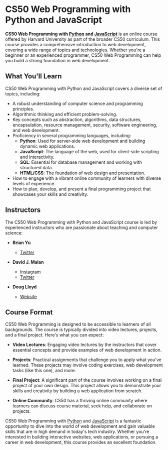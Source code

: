 # CS50 Web Programming with Python and JavaScript

**CS50 Web Programming with [Python](/wiki/Python) and [JavaScript](/wiki/Javascript)** is an online course offered by Harvard University as part of the broader CS50 curriculum. This course provides a comprehensive introduction to web development, covering a wide range of topics and technologies. Whether you're a beginner or an experienced programmer, CS50 Web Programming can help you build a strong foundation in web development.

## What You'll Learn

CS50 Web Programming with Python and JavaScript covers a diverse set of topics, including:

- A robust understanding of computer science and programming principles.
- Algorithmic thinking and efficient problem-solving.
- Key concepts such as abstraction, algorithms, data structures, encapsulation, resource management, security, software engineering, and web development.
- Proficiency in several programming languages, including:
  - **Python**: Used for server-side web development and building dynamic web applications.
  - **JavaScript**: The language of the web, used for client-side scripting and interactivity.
  - **SQL**: Essential for database management and working with structured data.
  - **HTML/CSS**: The foundation of web design and presentation.
- How to engage with a vibrant online community of learners with diverse levels of experience.
- How to plan, develop, and present a final programming project that showcases your skills and creativity.

## Instructors

The CS50 Web Programming with Python and JavaScript course is led by experienced instructors who are passionate about teaching and computer science:

- **Brian Yu**
   - [Twitter](https://twitter.com/brianyu28)

- **David J. Malan**
   - [Instagram](https://www.instagram.com/davidjmalan/)
   - [Twitter](https://twitter.com/davidjmalan)

- **Doug Lloyd**
  - [Website](https://douglloyd.com/)

## Course Format

CS50 Web Programming is designed to be accessible to learners of all backgrounds. The course is typically divided into video lectures, projects, and a final project. Here's what you can expect:

- **Video Lectures**: Engaging video lectures by the instructors that cover essential concepts and provide examples of web development in action.

- **Projects**: Practical assignments that challenge you to apply what you've learned. These projects may involve coding exercises, web development tasks (like this one), and more.

- **Final Project**: A significant part of the course involves working on a final project of your own design. This project allows you to demonstrate your skills and creativity by building a web application from scratch.

- **Online Community**: CS50 has a thriving online community where learners can discuss course material, seek help, and collaborate on projects.

CS50 Web Programming with [Python](/wiki/Python) and [JavaScript](/wiki/Javascript) is a fantastic opportunity to dive into the world of web development and gain valuable skills that are in high demand in today's tech industry. Whether you're interested in building interactive websites, web applications, or pursuing a career in web development, this course provides an excellent foundation.